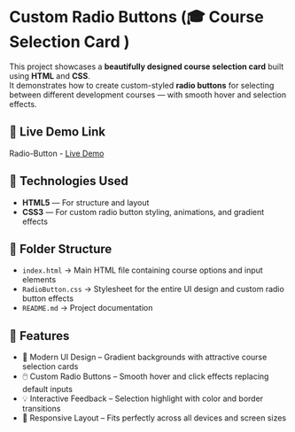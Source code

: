 # Custom Radio Buttons (🎓 Course Selection Card )

This project showcases a **beautifully designed course selection card** built using **HTML** and **CSS**.  
It demonstrates how to create custom-styled **radio buttons** for selecting between different development courses — with smooth hover and selection effects.

## 🔗 Live Demo Link

 Radio-Button - [Live Demo](https://prakruthi-g-h.github.io/HTML-AND-CSS-MINI-PROJECTS/RadioButton)

 
## 🔧 Technologies Used

- **HTML5** — For structure and layout
- **CSS3** — For custom radio button styling, animations, and gradient effects  

## 📁 Folder Structure

- `index.html` → Main HTML file containing course options and input elements  
- `RadioButton.css` → Stylesheet for the entire UI design and custom radio button effects  
- `README.md` → Project documentation

## 📌 Features

- 🎨 Modern UI Design – Gradient backgrounds with attractive course selection cards
- 🖱️ Custom Radio Buttons – Smooth hover and click effects replacing default inputs
- 💡 Interactive Feedback – Selection highlight with color and border transitions
- 📱 Responsive Layout – Fits perfectly across all devices and screen sizes
